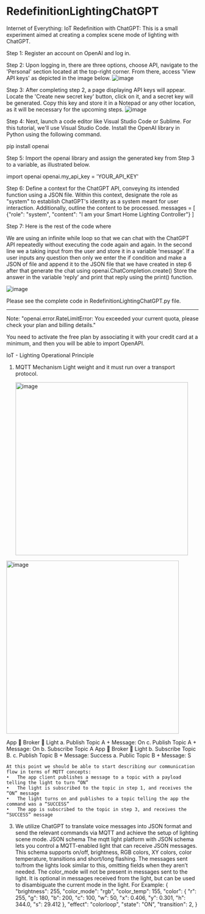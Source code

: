 # RedefinitionLightingChatGPT
Internet of Everything: IoT Redefinition with ChatGPT: This is a small experiment aimed at creating a complex scene mode of lighting with ChatGPT.

Step 1: Register an account on OpenAI and log in.

Step 2: Upon logging in, there are three options, choose API, navigate to the 'Personal' section located at the top-right corner. From there, access 'View API keys' as depicted in the image below.
![image](https://github.com/xPetersue/RedefinitionLightingChatGPT/assets/15628010/9700e83f-439e-4d6b-b5a2-e1748d9c316f)

Step 3: After completing step 2, a page displaying API keys will appear. Locate the 'Create new secret key' button, click on it, and a secret key will be generated. Copy this key and store it in a Notepad or any other location, as it will be necessary for the upcoming steps.
![image](https://github.com/xPetersue/RedefinitionLightingChatGPT/assets/15628010/0b9a433b-9414-41f6-b5bf-cea01d10e65a)

Step 4: Next, launch a code editor like Visual Studio Code or Sublime. For this tutorial, we'll use Visual Studio Code. Install the OpenAI library in Python using the following command.

pip install openai

Step 5: Import the openai library and assign the generated key from Step 3 to a variable, as illustrated below.

import openai
openai.my_api_key = 'YOUR_API_KEY'

Step 6: Define a context for the ChatGPT API, conveying its intended function using a JSON file. Within this context, designate the role as "system" to establish ChatGPT's identity as a system meant for user interaction. Additionally, outline the content to be processed.
messages = [ {"role": "system", "content": 
              "I am your Smart Home Lighting Controller"} ]

Step 7: Here is the rest of the code where 

We are using an infinite while loop so that we can chat with the ChatGPT API repeatedly without executing the code again and again. 
In the second line we a taking input from the user and store it in a variable ‘message’.
If a user inputs any question then only we enter the if condition and make a JSON of file and append it to the JSON file that we have created in step 6 after that generate the chat using openai.ChatCompletion.create()
Store the answer in the variable ‘reply’ and print that reply using the print() function.

![image](https://github.com/xPetersue/RedefinitionLightingChatGPT/assets/15628010/18293634-a38c-427d-a16f-317b7444077e)

Please see the complete code in RedefinitionLightingChatGPT.py file.
******************************************************************************************************************************
Note: "openai.error.RateLimitError: You exceeded your current quota, please check your plan and billing details." 

You need to activate the free plan by associating it with your credit card at a minimum, and then you will be able to import OpenAPI.

IoT - Lighting Operational Principle
1. MQTT Mechanism
   Light weight and it must run over a transport protocol.
   
   <img width="452" alt="image" src="https://github.com/xPetersue/RedefinitionLightingChatGPT/assets/15628010/22e1b69f-96d4-458f-b9d4-d6d89e7a6106">
   
<img width="452" alt="image" src="https://github.com/xPetersue/RedefinitionLightingChatGPT/assets/15628010/ef32d6ef-f9a4-4316-b2de-174bedf93ac4">


   App                                              Broker                     Light
    a. Publish Topic A + Message: On   c. Publish Topic A + Message: On       b. Subscribe Topic A
   App                                              Broker                      Light
    b. Subscribe Topic B.              c. Publish Topic B + Message: Success  a. Public Topic B + Message: S
    
   
    At this point we should be able to start describing our communication flow in terms of MQTT concepts: 
    •	The app client publishes a message to a topic with a payload telling the light to turn “ON”
    •	The light is subscribed to the topic in step 1, and receives the “ON” message
    •	The light turns on and publishes to a topic telling the app the command was a “SUCCESS”
    •	The app is subscribed to the topic in step 3, and receives the “SUCCESS” message

3. We utilize ChatGPT to translate voice messages into JSON format and send the relevant commands via MQTT and achieve the setup of lighting scene mode.
  JSON schema
The mqtt light platform with JSON schema lets you control a MQTT-enabled light that can receive JSON messages.
This schema supports on/off, brightness, RGB colors, XY colors, color temperature, transitions and short/long flashing. The messages sent to/from the lights look similar to this, omitting fields when they aren’t needed. The color_mode will not be present in messages sent to the light. It is optional in messages received from the light, but can be used to disambiguate the current mode in the light.
  For Example:
           {
              "brightness": 255,
              "color_mode": "rgb",
              "color_temp": 155,
              "color": {
                "r": 255,
                "g": 180,
                "b": 200,
                "c": 100,
                "w": 50,
                "x": 0.406,
                "y": 0.301,
                "h": 344.0,
                "s": 29.412
              },
              "effect": "colorloop",
              "state": "ON",
              "transition": 2,
            }

